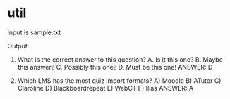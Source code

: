 # util

Input is sample.txt

Output:

1) What is the correct answer to this question?
A. Is it this one?
B. Maybe this answer?
C. Possibly this one?
D. Must be this one!
ANSWER: D

2) Which LMS has the most quiz import formats?
A) Moodle
B) ATutor
C) Claroline
D) Blackboardrepeat
E) WebCT
F) Ilias
ANSWER: A
